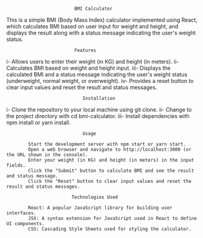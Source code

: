                              BMI Calculator
This is a simple BMI (Body Mass Index) calculator implemented using React, which calculates BMI based on user input for weight and height, and displays the result along with a status message indicating the user's weight status.

                             Features

i-          Allows users to enter their weight (in KG) and height (in meters).
ii-          Calculates BMI based on weight and height input.
iii-        Displays the calculated BMI and a status message indicating the user's weight status (underweight,      normal weight, or overweight).
iv-              Provides a reset button to clear input values and reset the result and status messages.

                                Installation

i-              Clone the repository to your local machine using git clone.
ii-             Change to the project directory with cd bmi-calculator.
iii-            Install dependencies with npm install or yarn install.

                                Usage

            Start the development server with npm start or yarn start.
            Open a web browser and navigate to http://localhost:3000 (or the URL shown in the console).
            Enter your weight (in KG) and height (in meters) in the input fields.
            Click the "Submit" button to calculate BMI and see the result and status message.
            Click the "Reset" button to clear input values and reset the result and status messages.
                            
                            Technologies Used

            React: A popular JavaScript library for building user interfaces.
            JSX: A syntax extension for JavaScript used in React to define UI components.
            CSS: Cascading Style Sheets used for styling the calculator.